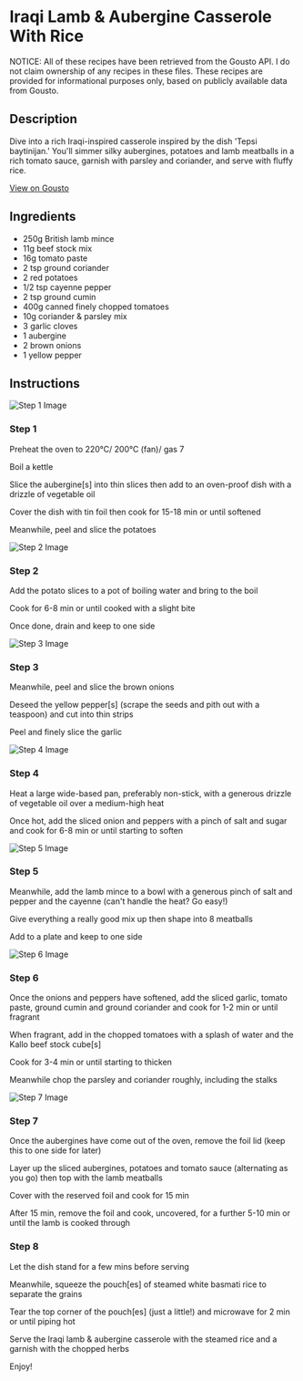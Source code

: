 # Iraqi Lamb & Aubergine Casserole With Rice

NOTICE: All of these recipes have been retrieved from the Gousto API. I do not claim ownership of any recipes in these files. These recipes are provided for informational purposes only, based on publicly available data from Gousto.

## Description

Dive into a rich Iraqi-inspired casserole inspired by the dish 'Tepsi baytinijan.' You'll simmer silky aubergines, potatoes and lamb meatballs in a rich tomato sauce, garnish with parsley and coriander, and serve with fluffy rice.

[View on Gousto](https://www.gousto.co.uk/recipes/cookbook/iraqi-lamb-aubergine-casserole-with-rice)

## Ingredients

- 250g British lamb mince
- 11g beef stock mix 
- 16g tomato paste
- 2 tsp ground coriander
- 2 red potatoes
- 1/2 tsp cayenne pepper
-  2 tsp ground cumin
- 400g canned finely chopped tomatoes
- 10g coriander & parsley mix
- 3 garlic cloves
- 1 aubergine
- 2 brown onions
- 1 yellow pepper

## Instructions

![Step 1 Image](https://production-media.gousto.co.uk/cms/recipe-step-image/step-1-1603371957823-x200.jpg)

### Step 1

Preheat the oven to 220°C/ 200°C (fan)/ gas 7

Boil a kettle

Slice the aubergine<span class="text-danger">[s]</span> into thin slices then add to an oven-proof dish with a drizzle of vegetable oil

Cover the dish with tin foil then cook for 15-18 min or until softened

Meanwhile, peel and slice the potatoes

![Step 2 Image](https://production-media.gousto.co.uk/cms/recipe-step-image/step-2-1603371982012-x200.jpg)

### Step 2

Add the potato slices to a pot of boiling water and bring to the boil

Cook for 6-8 min or until cooked with a slight bite

Once done, drain and keep to one side

![Step 3 Image](https://production-media.gousto.co.uk/cms/recipe-step-image/step-3-1603371993339-x200.jpg)

### Step 3

Meanwhile, peel and slice the brown onions

Deseed the yellow pepper<span class="text-danger">[s]</span> (scrape the seeds and pith out with a teaspoon) and cut into thin strips

Peel and finely slice the garlic

![Step 4 Image](https://production-media.gousto.co.uk/cms/recipe-step-image/step-4-1603372001800-x200.jpg)

### Step 4

Heat a large wide-based pan, preferably non-stick, with a generous drizzle of vegetable oil over a medium-high heat

Once hot, add the sliced onion and peppers with a pinch of salt and sugar and cook for 6-8 min or until starting to soften

![Step 5 Image](https://production-media.gousto.co.uk/cms/recipe-step-image/step-5-1603372016409-x200.jpg)

### Step 5

Meanwhile, add the lamb mince to a bowl with a generous pinch of salt and pepper and the cayenne (can't handle the heat? Go easy!)

Give everything a really good mix up then shape into 8 meatballs

Add to a plate and keep to one side

![Step 6 Image](https://production-media.gousto.co.uk/cms/recipe-step-image/step-6-1603372028329-x200.jpg)

### Step 6

Once the onions and peppers have softened, add the sliced garlic, tomato paste, ground cumin and ground coriander and cook for 1-2 min or until fragrant

When fragrant, add in the chopped tomatoes with a splash of water and the Kallo beef stock cube<span class="text-danger">[s]</span>

Cook for 3-4 min or until starting to thicken

Meanwhile chop the parsley and coriander roughly, including the stalks

![Step 7 Image](https://production-media.gousto.co.uk/cms/recipe-step-image/step-7-1603372039873-x200.jpg)

### Step 7

Once the aubergines have come out of the oven, remove the foil lid (keep this to one side for later)

Layer up the sliced aubergines, potatoes and tomato sauce (alternating as you go) then top with the lamb meatballs

Cover with the reserved foil and cook for 15 min

After 15 min, remove the foil and cook, uncovered, for a further 5-10 min or until the lamb is cooked through

### Step 8

Let the dish stand for a few mins before serving

Meanwhile, squeeze the pouch<span class="text-danger">[es]</span> of steamed white basmati rice to separate the grains

Tear the top corner of the pouch<span class="text-danger">[es]</span> (just a little!) and microwave for 2 min or until piping hot

Serve the Iraqi lamb & aubergine casserole with the steamed rice and a garnish with the chopped herbs

Enjoy!


